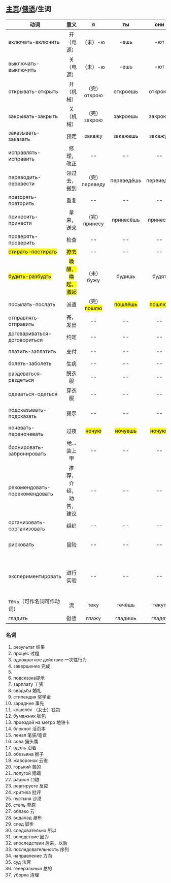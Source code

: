 ## [主页](../README.md)/[俄语](./readme.md)/生词

|动词|意义|я|ты|они|接格|
|----|:----:|:----:|:----:|:----:|:----:|
|включать-включить|开（电源）|（未）-ю|-ешь|-ют|+что|
|выключать-выключить|关（电源）|（未）-ю|-ешь|-ют|+что|
|открывать-открыть|开（机械）|（完）открою|откроешь|откроют|+что|
|закрывать-закрыть|关（机械）|（完）закрою|закроешь|закроют|+что|
| заказывать-заказать|预定|закажу|закажешь|закажут|+что|
|исправлять-исправить|修理，改正|--|--|--|+что|
|переводить-перевести|领过去，搬到|（完）переведу|переведёшь|переиедут| +что|
|повторять-повторить|重复|--|--|--|+что|
|приносить-принести|拿来，送来|（完）принесу|принесёшь|принесут|+что|
|проверять-проверить|检查|--|--|--|+что
|<mark>стирать-постирать</mark>|<mark>擦去</mark>|--|--|--|+что|
|<mark>будить-разбудть</mark>|<mark>唤醒，唤起，激起</mark>|（未）бужу|будишь|будят|+кого|
|посылать-послать|派遣|（完）<mark>пошлю</mark>|<mark>пошлёшь</mark>|<mark>пошлют</mark>|+что/кому|
|отправлять-отправить|寄，发出|--|--|--|+что/кому|
|договариваться-договориться|约定|--|--|--| +с кем|
|платить-заплатить|支付|--|--|--|+что/за что|
|болеть-заболеть|生病|--|--|--|+чем|
|раздеваться-раздеться|脱衣服|--|--|--|--|
|одеваться-одеться|穿衣服|--|--|--|+как|
|подсказывать-подсказать|提示|--|--|--|+кому-чему/что|
|ночевать-переночевать|过夜|<mark>ночую</mark>|<mark>ночуешь</mark>|<mark>ночуют</mark>|+где|
|бронировать-забронировать|给...装上甲|--|--|--|+что|
|рекомендовать-порекомендовать|推荐，介绍，劝告，建议|--|--|--|+кого-что|
|организовать-сорганизовать|组织|--|--|--|+что|
|рисковать|冒险|--|--|--|+чем（用...去冒险）
|экспериментировать|进行实验|--|--|--|<mark>+над кем-чем/с кем-чем/на ком</mark>|
|течь（可作名词可作动词）|流|теку|течёшь|текут|--|
|гладить|熨烫|глажу|гладишь|гладят|+что|

### 名词
1.  результат 结果
2.  процес 过程
3.  однократное действие 一次性行为
4.  завершение 完成
5.  
6.  подсказка提示
7.  зарплату 工资
8.  свадьба 婚礼
9.  стипендия 奖学金
10. зараднее 事先
11. кошелёк （女士）钱包
12. бумажник 钱包
13. проездой на метро 地铁卡
14. блокнот 活页本
15. пенал 笔袋/笔盒
16. сова 猫头鹰
17. вдоль 沿着
18. обезьяна 猴子
19. жаворонок 云雀
20. горький 苦的
21. попугой 鹦鹉
22. рацион 口粮
23. реагируете 反应
24. критика 批评
25. пустыня 沙漠
26. степь 草原
27. облако 云
28. водапад 瀑布
29. след 脚步
30. следовательно 所以
31. вследствие 因为
32. впоследствии 后来，以后
33. последовательность 序列
34. направление 方向
35. суд 法官
36. генеральный 总的
37. уборка 清理


